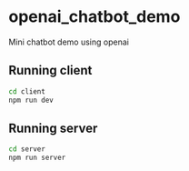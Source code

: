 # openai_chatbot_demo
Mini chatbot demo using openai

## Running client
```Bash
cd client
npm run dev
```

## Running server
```Bash
cd server
npm run server
```
